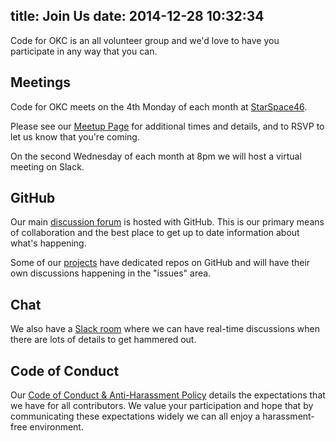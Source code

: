 title: Join Us
date: 2014-12-28 10:32:34
---

Code for OKC is an all volunteer group and we'd love to have you participate in any way that you can.

## Meetings

Code for OKC meets on the 4th Monday of each month at [StarSpace46](http://<www.starspace46".com/).

Please see our [Meetup Page](http://www.meetup.com/Code-for-OKC/) for additional times and details, and to RSVP to let us know that you're coming.

On the second Wednesday of each month at 8pm we will host a virtual meeting on Slack.

## GitHub

Our main [discussion forum](https://github.com/codeforokc/discussions/issues) is hosted with GitHub. This is our primary means of collaboration and the best place to get up to date information about what's happening.

Some of our [projects](/projects) have dedicated repos on GitHub and will have their own discussions happening in the "issues" area.

## Chat

We also have a [Slack room](http://slack.codeforokc.org) where we can have real-time discussions when there are lots of details to get hammered out.

## Code of Conduct

Our [Code of Conduct &amp; Anti-Harassment Policy](https://github.com/codeforokc/codeofconduct) details the expectations that we have for all contributors. We value your participation and hope that by communicating these expectations widely we can all enjoy a harassment-free environment.
